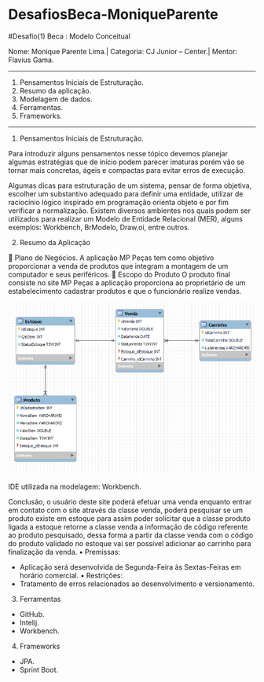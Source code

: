 # DesafiosBeca-MoniqueParente

#Desafio(1) Beca : Modelo Conceitual


Nome: Monique Parente Lima.|
Categoria: CJ Junior – Center.| 
Mentor: Flavius Gama.
______________________________________________________________________________________________________________________________________________________________________________
1.	Pensamentos Iniciais de Estruturação.
2.	Resumo da aplicação.
3.	Modelagem de dados.
4.	Ferramentas.
5.	Frameworks.
______________________________________________________________________________________________________________________________________________________________________________
1.	Pensamentos Iniciais de Estruturação.

Para introduzir alguns pensamentos nesse tópico devemos planejar algumas estratégias que de início podem parecer imaturas porém vão se tornar mais concretas, ágeis e compactas para evitar erros de execução.  

Algumas dicas para estruturação de um sistema, pensar de forma objetiva, escolher um substantivo adequado para definir uma entidade, utilizar de raciocínio lógico inspirado em programação orienta objeto e por fim verificar a normalização. Existem diversos ambientes nos quais podem ser utilizados para realizar um Modelo de Entidade Relacional (MER), alguns exemplos: Workbench, BrModelo, Draw.oi, entre outros.

2.	Resumo da Aplicação

	Plano de Negócios.
A aplicação MP Peças tem como objetivo proporcionar a venda de produtos que integram a montagem de um computador e seus periféricos.
	Escopo do Produto
O produto final consiste no site MP Peças a aplicação proporciona ao proprietário de um estabelecimento cadastrar produtos e que o funcionário realize vendas.

![MODELOCONCEITUAL-WORKBENCH.png](MODELOCONCEITUAL-WORKBENCH.png)
 
 IDE utilizada na modelagem: Workbench.

Conclusão, o usuário deste site poderá efetuar uma venda enquanto entrar em contato com o site através da classe venda, poderá pesquisar se um produto existe em estoque para assim poder solicitar que a classe produto ligada a estoque retorne a classe venda a informação de código referente ao produto pesquisado, dessa forma a partir da classe venda com o código do produto validado no estoque vai ser possível adicionar ao carrinho para finalização da venda.
•	Premissas: 
- Aplicação será desenvolvida de Segunda-Feira às Sextas-Feiras em horário comercial.
•	Restrições:
- Tratamento de erros relacionados ao desenvolvimento e versionamento.

3.	Ferramentas
- GitHub.
- Intelij.
- Workbench.

4.	Frameworks
- JPA.
- Sprint Boot.
